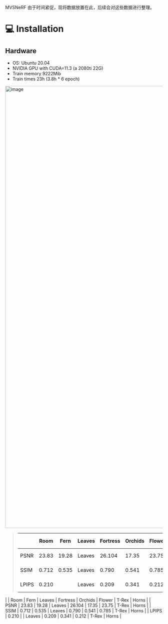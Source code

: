 MVSNeRF
由于时间紧促，现将数据放置在此，后续会对这些数据进行整理。
# :computer: Installation

## Hardware

* OS: Ubuntu 20.04  
* NVIDIA GPU with CUDA=11.3 (a 2080ti 22G)
* Train memory 9222Mib
* Train times 23h (3.8h * 6 epoch)

<img width="1409" alt="image" src="https://github.com/user-attachments/assets/46a1a05e-ef2d-43f2-9caf-c14357f007c4">

>|           |   Room   |   Fern   |   Leaves   |   Fortress   |   Orchids   |   Flower   |   T-Rex   |   Horns   |
>|---------- |----------|----------|------------|--------------|-------------|------------|-----------|-----------|
>|    PSNR   |   23.83  |   19.28  |   Leaves   |   26.104     |   17.35   |   23.75   |   T-Rex   |   Horns   |
>|    SSIM   |   0.712  |   0.535  |   Leaves   |   0.790   |   0.541   |   0.785   |   T-Rex   |   Horns   |
>|    LPIPS  |   0.210  |      |   Leaves   |   0.209  |   0.341   |   0.212   |   T-Rex   |   Horns   |

|           |   Room   |   Fern   |   Leaves   |   Fortress   |   Orchids   |   Flower   |   T-Rex   |   Horns   |
|    PSNR   |   23.83  |   19.28  |   Leaves   |   26.104     |   17.35   |   23.75   |   T-Rex   |   Horns   |
|    SSIM   |   0.712  |   0.535  |   Leaves   |   0.790   |   0.541   |   0.785   |   T-Rex   |   Horns   |
|    LPIPS  |   0.210  |      |   Leaves   |   0.209  |   0.341   |   0.212   |   T-Rex   |   Horns   |
